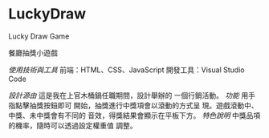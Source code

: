# LuckyDraw
Lucky Draw Game

餐廳抽獎小遊戲

*使用技術與工具*
前端：HTML、CSS、JavaScript
開發工具：Visual Studio Code

*設計源由*
這是我在上官木桶鍋任職期間，設計舉辦的
㇐個行銷活動。
*功能*
用手指點擊抽獎按鈕即可
開始，抽獎進行中獎項會以滾動的方式呈
現。遊戲滾動中、中獎、未中獎會有不同的
音效，得獎結果會顯示在平板下方。
*特色說明*
中獎品項的機率，隨時可以透過設定權重值
調整。
